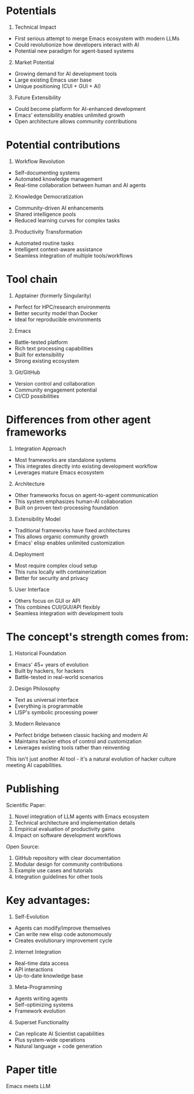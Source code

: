 <!-- ---
!-- title: ./ELMO/docs/potential_impacts.md
!-- author: ywatanabe
!-- date: 2024-12-11 20:25:17
!-- --- -->


# Potentials
1. Technical Impact
- First serious attempt to merge Emacs ecosystem with modern LLMs
- Could revolutionize how developers interact with AI
- Potential new paradigm for agent-based systems

2. Market Potential
- Growing demand for AI development tools
- Large existing Emacs user base
- Unique positioning (CUI + GUI + AI)

3. Future Extensibility
- Could become platform for AI-enhanced development
- Emacs' extensibility enables unlimited growth
- Open architecture allows community contributions

# Potential contributions
1. Workflow Revolution
- Self-documenting systems
- Automated knowledge management
- Real-time collaboration between human and AI agents

2. Knowledge Democratization
- Community-driven AI enhancements
- Shared intelligence pools
- Reduced learning curves for complex tasks

3. Productivity Transformation
- Automated routine tasks
- Intelligent context-aware assistance
- Seamless integration of multiple tools/workflows

# Tool chain
1. Apptainer (formerly Singularity)
- Perfect for HPC/research environments
- Better security model than Docker
- Ideal for reproducible environments

2. Emacs
- Battle-tested platform
- Rich text processing capabilities
- Built for extensibility
- Strong existing ecosystem

3. Git/GitHub
- Version control and collaboration
- Community engagement potential
- CI/CD possibilities


# Differences from other agent frameworks
1. Integration Approach
- Most frameworks are standalone systems
- This integrates directly into existing development workflow
- Leverages mature Emacs ecosystem

2. Architecture
- Other frameworks focus on agent-to-agent communication
- This system emphasizes human-AI collaboration
- Built on proven text-processing foundation

3. Extensibility Model
- Traditional frameworks have fixed architectures
- This allows organic community growth
- Emacs' elisp enables unlimited customization

4. Deployment
- Most require complex cloud setup
- This runs locally with containerization
- Better for security and privacy

5. User Interface
- Others focus on GUI or API
- This combines CUI/GUI/API flexibly
- Seamless integration with development tools

# The concept's strength comes from:
1. Historical Foundation
- Emacs' 45+ years of evolution
- Built by hackers, for hackers
- Battle-tested in real-world scenarios

2. Design Philosophy
- Text as universal interface
- Everything is programmable
- LISP's symbolic processing power

3. Modern Relevance
- Perfect bridge between classic hacking and modern AI
- Maintains hacker ethos of control and customization
- Leverages existing tools rather than reinventing

This isn't just another AI tool - it's a natural evolution of hacker culture meeting AI capabilities.


# Publishing
Scientific Paper:
1. Novel integration of LLM agents with Emacs ecosystem
2. Technical architecture and implementation details
3. Empirical evaluation of productivity gains
4. Impact on software development workflows

Open Source:
1. GitHub repository with clear documentation
2. Modular design for community contributions
3. Example use cases and tutorials
4. Integration guidelines for other tools


# Key advantages:

1. Self-Evolution
- Agents can modify/improve themselves
- Can write new elisp code autonomously
- Creates evolutionary improvement cycle

2. Internet Integration
- Real-time data access
- API interactions
- Up-to-date knowledge base

3. Meta-Programming
- Agents writing agents
- Self-optimizing systems
- Framework evolution

4. Superset Functionality
- Can replicate AI Scientist capabilities
- Plus system-wide operations
- Natural language + code generation

# Paper title
Emacs meets LLM
